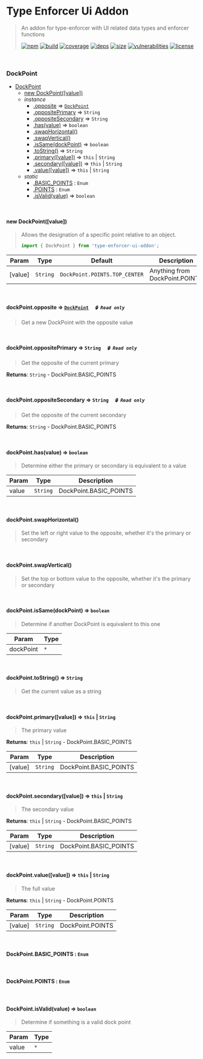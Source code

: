 # Type Enforcer Ui Addon

> An addon for type-enforcer with UI related data types and enforcer functions
>
> [![npm][npm]][npm-url]
[![build][build]][build-url]
[![coverage][coverage]][coverage-url]
[![deps][deps]][deps-url]
[![size][size]][size-url]
[![vulnerabilities][vulnerabilities]][vulnerabilities-url]
[![license][license]][license-url]


<br><a name="DockPoint"></a>

### DockPoint

* [DockPoint](#DockPoint)
    * [new DockPoint([value])](#new_DockPoint_new)
    * _instance_
        * [.opposite](#DockPoint+opposite) ⇒ [<code>DockPoint</code>](#DockPoint)
        * [.oppositePrimary](#DockPoint+oppositePrimary) ⇒ <code>String</code>
        * [.oppositeSecondary](#DockPoint+oppositeSecondary) ⇒ <code>String</code>
        * [.has(value)](#DockPoint+has) ⇒ <code>boolean</code>
        * [.swapHorizontal()](#DockPoint+swapHorizontal)
        * [.swapVertical()](#DockPoint+swapVertical)
        * [.isSame(dockPoint)](#DockPoint+isSame) ⇒ <code>boolean</code>
        * [.toString()](#DockPoint+toString) ⇒ <code>String</code>
        * [.primary([value])](#DockPoint+primary) ⇒ <code>this</code> \| <code>String</code>
        * [.secondary([value])](#DockPoint+secondary) ⇒ <code>this</code> \| <code>String</code>
        * [.value([value])](#DockPoint+value) ⇒ <code>this</code> \| <code>String</code>
    * _static_
        * [.BASIC_POINTS](#DockPoint.BASIC_POINTS) : <code>Enum</code>
        * [.POINTS](#DockPoint.POINTS) : <code>Enum</code>
        * [.isValid(value)](#DockPoint.isValid) ⇒ <code>boolean</code>


<br><a name="new_DockPoint_new"></a>

#### new DockPoint([value])
> Allows the designation of a specific point relative to an object.> > ``` javascript> import { DockPoint } from 'type-enforcer-ui-addon';> ```


| Param | Type | Default | Description |
| --- | --- | --- | --- |
| [value] | <code>String</code> | <code>DockPoint.POINTS.TOP_CENTER</code> | Anything from DockPoint.POINTS |


<br><a name="DockPoint+opposite"></a>

#### dockPoint.opposite ⇒ [<code>DockPoint</code>](#DockPoint)&nbsp;&nbsp;&nbsp;&nbsp;&nbsp;_`🔒 Read only`_

> Get a new DockPoint with the opposite value


<br><a name="DockPoint+oppositePrimary"></a>

#### dockPoint.oppositePrimary ⇒ <code>String</code>&nbsp;&nbsp;&nbsp;&nbsp;&nbsp;_`🔒 Read only`_

> Get the opposite of the current primary

**Returns**: <code>String</code> - DockPoint.BASIC_POINTS  

<br><a name="DockPoint+oppositeSecondary"></a>

#### dockPoint.oppositeSecondary ⇒ <code>String</code>&nbsp;&nbsp;&nbsp;&nbsp;&nbsp;_`🔒 Read only`_

> Get the opposite of the current secondary

**Returns**: <code>String</code> - DockPoint.BASIC_POINTS  

<br><a name="DockPoint+has"></a>

#### dockPoint.has(value) ⇒ <code>boolean</code>
> Determine either the primary or secondary is equivalent to a value


| Param | Type | Description |
| --- | --- | --- |
| value | <code>String</code> | DockPoint.BASIC_POINTS |


<br><a name="DockPoint+swapHorizontal"></a>

#### dockPoint.swapHorizontal()
> Set the left or right value to the opposite, whether it's the primary or secondary


<br><a name="DockPoint+swapVertical"></a>

#### dockPoint.swapVertical()
> Set the top or bottom value to the opposite, whether it's the primary or secondary


<br><a name="DockPoint+isSame"></a>

#### dockPoint.isSame(dockPoint) ⇒ <code>boolean</code>
> Determine if another DockPoint is equivalent to this one


| Param | Type |
| --- | --- |
| dockPoint | <code>\*</code> | 


<br><a name="DockPoint+toString"></a>

#### dockPoint.toString() ⇒ <code>String</code>
> Get the current value as a string


<br><a name="DockPoint+primary"></a>

#### dockPoint.primary([value]) ⇒ <code>this</code> \| <code>String</code>
> The primary value

**Returns**: <code>this</code> \| <code>String</code> - DockPoint.BASIC_POINTS  

| Param | Type | Description |
| --- | --- | --- |
| [value] | <code>String</code> | DockPoint.BASIC_POINTS |


<br><a name="DockPoint+secondary"></a>

#### dockPoint.secondary([value]) ⇒ <code>this</code> \| <code>String</code>
> The secondary value

**Returns**: <code>this</code> \| <code>String</code> - DockPoint.BASIC_POINTS  

| Param | Type | Description |
| --- | --- | --- |
| [value] | <code>String</code> | DockPoint.BASIC_POINTS |


<br><a name="DockPoint+value"></a>

#### dockPoint.value([value]) ⇒ <code>this</code> \| <code>String</code>
> The full value

**Returns**: <code>this</code> \| <code>String</code> - DockPoint.POINTS  

| Param | Type | Description |
| --- | --- | --- |
| [value] | <code>String</code> | DockPoint.POINTS |


<br><a name="DockPoint.BASIC_POINTS"></a>

#### DockPoint.BASIC\_POINTS : <code>Enum</code>

<br><a name="DockPoint.POINTS"></a>

#### DockPoint.POINTS : <code>Enum</code>

<br><a name="DockPoint.isValid"></a>

#### DockPoint.isValid(value) ⇒ <code>boolean</code>
> Determine if something is a valid dock point


| Param | Type |
| --- | --- |
| value | <code>\*</code> | 


[npm]: https://img.shields.io/npm/v/type-enforcer-ui-addon.svg
[npm-url]: https://npmjs.com/package/type-enforcer-ui-addon
[build]: https://travis-ci.org/DarrenPaulWright/type-enforcer-ui-addon.svg?branch&#x3D;master
[build-url]: https://travis-ci.org/DarrenPaulWright/type-enforcer-ui-addon
[coverage]: https://coveralls.io/repos/github/DarrenPaulWright/type-enforcer-ui-addon/badge.svg?branch&#x3D;master
[coverage-url]: https://coveralls.io/github/DarrenPaulWright/type-enforcer-ui-addon?branch&#x3D;master
[deps]: https://david-dm.org/darrenpaulwright/type-enforcer-ui-addon.svg
[deps-url]: https://david-dm.org/darrenpaulwright/type-enforcer-ui-addon
[size]: https://packagephobia.now.sh/badge?p&#x3D;type-enforcer-ui-addon
[size-url]: https://packagephobia.now.sh/result?p&#x3D;type-enforcer-ui-addon
[vulnerabilities]: https://snyk.io/test/github/DarrenPaulWright/type-enforcer-ui-addon/badge.svg?targetFile&#x3D;package.json
[vulnerabilities-url]: https://snyk.io/test/github/DarrenPaulWright/type-enforcer-ui-addon?targetFile&#x3D;package.json
[license]: https://img.shields.io/github/license/DarrenPaulWright/type-enforcer-ui-addon.svg
[license-url]: https://npmjs.com/package/type-enforcer-ui-addon/LICENSE.md
